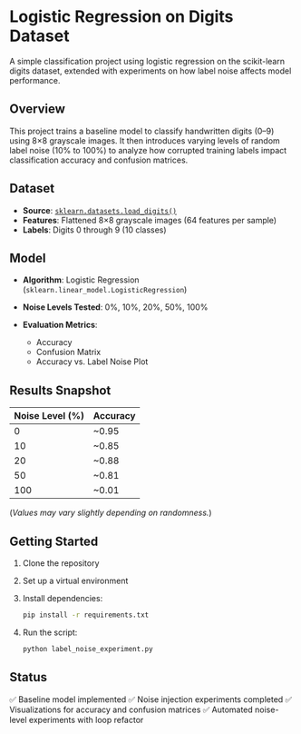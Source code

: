 # Logistic Regression on Digits Dataset

A simple classification project using logistic regression on the scikit-learn digits dataset, extended with experiments on how label noise affects model performance.

## Overview

This project trains a baseline model to classify handwritten digits (0–9) using 8×8 grayscale images. It then introduces varying levels of random label noise (10% to 100%) to analyze how corrupted training labels impact classification accuracy and confusion matrices.

## Dataset

- **Source**: [`sklearn.datasets.load_digits()`](https://scikit-learn.org/stable/modules/generated/sklearn.datasets.load_digits.html)
- **Features**: Flattened 8×8 grayscale images (64 features per sample)
- **Labels**: Digits 0 through 9 (10 classes)

## Model

- **Algorithm**: Logistic Regression
  (`sklearn.linear_model.LogisticRegression`)
- **Noise Levels Tested**: 0%, 10%, 20%, 50%, 100%
- **Evaluation Metrics**:

  - Accuracy
  - Confusion Matrix
  - Accuracy vs. Label Noise Plot

## Results Snapshot

| Noise Level (%) | Accuracy |
| --------------- | -------- |
| 0               | \~0.95   |
| 10              | \~0.85   |
| 20              | \~0.88   |
| 50              | \~0.81   |
| 100             | \~0.01   |

(_Values may vary slightly depending on randomness._)

## Getting Started

1. Clone the repository
2. Set up a virtual environment
3. Install dependencies:

   ```bash
   pip install -r requirements.txt
   ```

4. Run the script:

   ```bash
   python label_noise_experiment.py
   ```

## Status

✅ Baseline model implemented
✅ Noise injection experiments completed
✅ Visualizations for accuracy and confusion matrices
✅ Automated noise-level experiments with loop refactor

